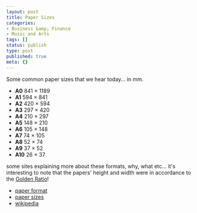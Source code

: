 ```yaml
---
layout: post
title: Paper Sizes
categories:
- Business &amp; Finance
- Music and Arts
tags: []
status: publish
type: post
published: true
meta: {}
---
```

Some common paper sizes that we hear today... in mm.

- **A0** 841 × 1189
- **A1** 594 × 841 
- **A2** 420 × 594 
- **A3** 297 × 420 
- **A4** 210 × 297
- **A5** 148 × 210 
- **A6** 105 × 148 
- **A7** 74 × 105 
- **A8** 52 × 74 
- **A9** 37 × 52 
- **A10** 26 × 37 

some sites explaining more about these formats, why, what etc... it's interesting to note that the papers' height and width were in accordance to the [Golden Ratio](http://en.wikipedia.org/wiki/Golden_ratio)!
- [paper format](http://www.cl.cam.ac.uk/~mgk25/iso-paper.html)
- [paper sizes](http://www.prepressure.com/library/papersizes.htm)
- [wikipedia](http://en.wikipedia.org/wiki/Paper_size)

